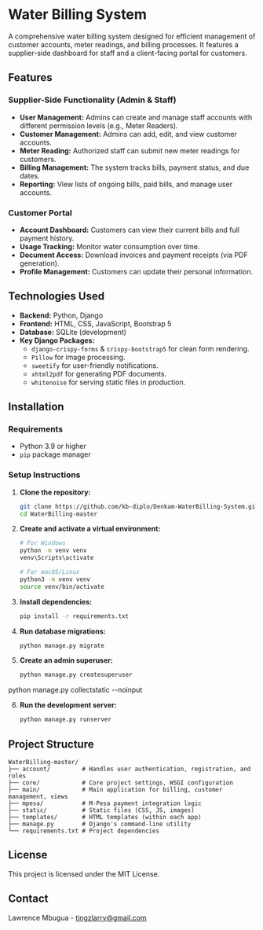 # Water Billing System

A comprehensive water billing system designed for efficient management of customer accounts, meter readings, and billing processes. It features a supplier-side dashboard for staff and a client-facing portal for customers.

## Features

### Supplier-Side Functionality (Admin & Staff)

*   **User Management:** Admins can create and manage staff accounts with different permission levels (e.g., Meter Readers).
*   **Customer Management:** Admins can add, edit, and view customer accounts.
*   **Meter Reading:** Authorized staff can submit new meter readings for customers.
*   **Billing Management:** The system tracks bills, payment status, and due dates.
*   **Reporting:** View lists of ongoing bills, paid bills, and manage user accounts.

### Customer Portal

*   **Account Dashboard:** Customers can view their current bills and full payment history.
*   **Usage Tracking:** Monitor water consumption over time.
*   **Document Access:** Download invoices and payment receipts (via PDF generation).
*   **Profile Management:** Customers can update their personal information.

## Technologies Used

*   **Backend:** Python, Django
*   **Frontend:** HTML, CSS, JavaScript, Bootstrap 5
*   **Database:** SQLite (development)
*   **Key Django Packages:**
    *   `django-crispy-forms` & `crispy-bootstrap5` for clean form rendering.
    *   `Pillow` for image processing.
    *   `sweetify` for user-friendly notifications.
    *   `xhtml2pdf` for generating PDF documents.
    *   `whitenoise` for serving static files in production.

## Installation

### Requirements

*   Python 3.9 or higher
*   `pip` package manager

### Setup Instructions

1.  **Clone the repository:**
    ```bash
    git clone https://github.com/kb-diplo/Denkam-WaterBilling-System.git
    cd WaterBilling-master
    ```

2.  **Create and activate a virtual environment:**
    ```bash
    # For Windows
    python -m venv venv
    venv\Scripts\activate

    # For macOS/Linux
    python3 -m venv venv
    source venv/bin/activate
    ```

3.  **Install dependencies:**
    ```bash
    pip install -r requirements.txt
    ```

4.  **Run database migrations:**
    ```bash
    python manage.py migrate
    ```

5.  **Create an admin superuser:**
    ```bash
    python manage.py createsuperuser
    ```

python manage.py collectstatic --noinput

6.  **Run the development server:**
    ```bash
    python manage.py runserver
    ```

## Project Structure

```
WaterBilling-master/
├── account/         # Handles user authentication, registration, and roles
├── core/            # Core project settings, WSGI configuration
├── main/            # Main application for billing, customer management, views
├── mpesa/           # M-Pesa payment integration logic
├── static/          # Static files (CSS, JS, images)
├── templates/       # HTML templates (within each app)
├── manage.py        # Django's command-line utility
└── requirements.txt # Project dependencies
```

## License

This project is licensed under the MIT License.

## Contact

Lawrence Mbugua - tingzlarry@gmail.com
